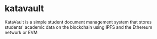 # katavault
KataVault is a simple student document management system that stores students' academic data on the blockchain using IPFS and the Ethereum network or EVM
